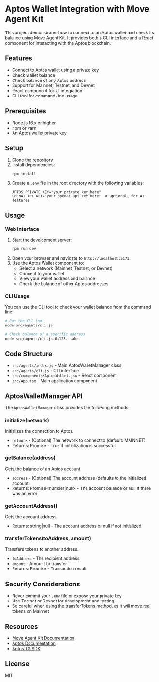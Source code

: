 # Aptos Wallet Integration with Move Agent Kit

This project demonstrates how to connect to an Aptos wallet and check its balance using Move Agent Kit. It provides both a CLI interface and a React component for interacting with the Aptos blockchain.

## Features

- Connect to Aptos wallet using a private key
- Check wallet balance
- Check balance of any Aptos address
- Support for Mainnet, Testnet, and Devnet
- React component for UI integration
- CLI tool for command-line usage

## Prerequisites

- Node.js 16.x or higher
- npm or yarn
- An Aptos wallet private key

## Setup

1. Clone the repository
2. Install dependencies:
   ```bash
   npm install
   ```
3. Create a `.env` file in the root directory with the following variables:
   ```
   APTOS_PRIVATE_KEY="your_private_key_here"
   OPENAI_API_KEY="your_openai_api_key_here"  # Optional, for AI features
   ```

## Usage

### Web Interface

1. Start the development server:
   ```bash
   npm run dev
   ```
2. Open your browser and navigate to `http://localhost:5173`
3. Use the Aptos Wallet component to:
   - Select a network (Mainnet, Testnet, or Devnet)
   - Connect to your wallet
   - View your wallet address and balance
   - Check the balance of other Aptos addresses

### CLI Usage

You can use the CLI tool to check your wallet balance from the command line:

```bash
# Run the CLI tool
node src/agents/cli.js

# Check balance of a specific address
node src/agents/cli.js 0x123...abc
```

## Code Structure

- `src/agents/index.js` - Main AptosWalletManager class
- `src/agents/cli.js` - CLI interface
- `src/components/AptosWallet.jsx` - React component
- `src/App.tsx` - Main application component

## AptosWalletManager API

The `AptosWalletManager` class provides the following methods:

### initialize(network)

Initializes the connection to Aptos.

- `network` - (Optional) The network to connect to (default: MAINNET)
- Returns: Promise<boolean> - True if initialization is successful

### getBalance(address)

Gets the balance of an Aptos account.

- `address` - (Optional) The account address (defaults to the initialized account)
- Returns: Promise<number|null> - The account balance or null if there was an error

### getAccountAddress()

Gets the account address.

- Returns: string|null - The account address or null if not initialized

### transferTokens(toAddress, amount)

Transfers tokens to another address.

- `toAddress` - The recipient address
- `amount` - Amount to transfer
- Returns: Promise<any> - Transaction result

## Security Considerations

- Never commit your `.env` file or expose your private key
- Use Testnet or Devnet for development and testing
- Be careful when using the transferTokens method, as it will move real tokens on Mainnet

## Resources

- [Move Agent Kit Documentation](https://metamove.build/move-agent-kit)
- [Aptos Documentation](https://aptos.dev/)
- [Aptos TS SDK](https://github.com/aptos-labs/aptos-ts-sdk)

## License

MIT 